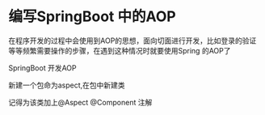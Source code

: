 # 编写SpringBoot 中的AOP

在程序开发的过程中会使用到AOP的思想，面向切面进行开发，比如登录的验证等等频繁需要操作的步骤，在遇到这种情况时就要使用Spring 的AOP了

SpringBoot 开发AOP

新建一个包命为aspect,在包中新建类

记得为该类加上@Aspect @Component 注解

